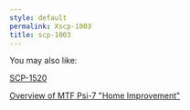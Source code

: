 ```yaml
---
style: default
permalink: Xscp-1003
title: scp-1003
---
```

You may also like:

[SCP-1520](http://scp-wiki.net/scp-1520)

[Overview of MTF Psi-7 "Home Improvement"](http://scp-wiki.net/overview-of-mtf-psi-7-home-improvement)
